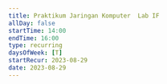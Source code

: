 ```yaml
---
title: Praktikum Jaringan Komputer  Lab IF
allDay: false
startTime: 14:00
endTime: 16:00
type: recurring
daysOfWeek: [T]
startRecur: 2023-08-29
date: 2023-08-29
---
```

